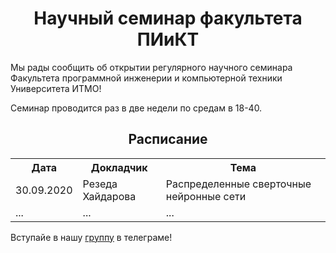 <h1 align="center">Научный семинар факультета ПИиКТ</h1>

<p>Мы рады сообщить об открытии регулярного научного семинара Факультета программной инженерии и компьютерной техники Университета ИТМО!</p>


<p>Семинар проводится раз в две недели по средам в 18-40.</p>

<h2 align="center">Расписание</h2>
<table align="center">
  <tr>
    <th>Дата</th>
    <th>Докладчик</th>
    <th>Тема</th>
  </tr>
  <tr>
    <td>30.09.2020</td>
    <td>Резеда Хайдарова</td>
    <td>Распределенные сверточные нейронные сети</td>
  </tr>
  <tr>
    <td>...</td>
    <td>...</td>
    <td>...</td>
  </tr>
</table>

Вступайе в нашу <a href="https://t.me/joinchat/BNW7qBUJEzQ6FeDIFCDPAQ">группу</a> в телеграме!
